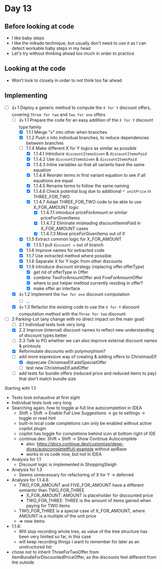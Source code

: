 # Day 13

## Before looking at code

- I like baby steps
- I like the mikado technique, but usually don't need to use it as I can detect workable baby steps in my head 
- Let's try without thinking ahead too much in order to practice

## Looking at the code

- Won't look to closely in order to not think too far ahead

## Implementing

- [ ] 👍 1 Deploy a generic method to compute the `X for Y` discount offers, covering `Three for two` and `Two for one` offers
    - [ ] 👍 1.1 Prepare the code for an easy addition of the `X for Y` discount type family
        - [x] 1.1.1 Merge "x" into other when branches
        - [x] 1.1.2 Push x into individual branches, to reduce dependencies between branches
        - [ ] 1.1.4 Make different X for Y logics as similar as possible
          - [x] 1.1.4.1 Introduce `discountItemsGiven` & `discountItemsPaid`
          - [x] 1.1.4.2 Use `discountItemsGiven` & `discountItemsPaid`
          - [x] 1.1.4.3 Inline variables so that all variants have the same equation
          - [x] 1.1.4.4 Reorder terms in first variant equation to see if all equations are equal  
          - [x] 1.1.4.5 Rename terms to follow the same naming
          - [x] 1.1.4.6 Check potential bug due to additional `* unitPrice` in THREE_FOR_TWO
          - [x] 1.1.4.7 Adapt THREE_FOR_TWO code to be able to use X_FOR_AMOUNT logic
            - [x] 1.1.4.7.1 introduce priceForAmount or similar priceForGivenItems
            - [x] 1.1.4.7.2 Eliminate misleading discountItemsPaid in X_FOR_AMOUNT cases
            - [x] 1.1.4.7.3 Move priceForGivenItems out of if
        - [x] 1.1.5 Extract common logic for X_FOR_AMOUNT
            - [x] 1.1.5.1 pull `discount =` out of branch
        - [x] 1.1.6 Improve names for extracted code
        - [x] 1.1.7 Use extracted method where possible
        - [x] 1.1.8 Separate X for Y logic from other discounts
        - [x] 1.1.9 introduce discount strategy (replacing offer.offerType)
          - [x] get rid of offerType in Offer 
          - [x] combine TwoForAmountOffer and FiveForAmountOffer
          - [x] where to put helper method currently residing in offer?
          - [x] make offer an interface
    - [x] 👍 1.2 Implement the `Two for one` discount computation
        - [ ] ...
    - [x] 👍 1.3 Refactor the existing code to use the `X for Y` discount computation method with the `Three for two` discount
- [ ] 2 Parking-Lot (any change with no direct impact on the main goal)
    - [ ] 2.1 Individual tests look very long
    - [x] 2.2 Improve (internal) discount names to reflect new understanding of discount types better
    - [ ] 2.3 Talk to PO whether we can also improve external discount names & printouts
    - [x] Reformulate discounts with polymorphism?
    - [ ] add more expressive way of creating & adding offers to ChristmasElf 
      - [x] deprecate ChristmasElf.addSpecialOffer
      - [ ] test new ChristmasElf.addOffer
    - [ ] add tests for bundle offers (reduced price and reduced items to pay) that don't match bundle size  

Starting with 1.1:
- Tests look exhaustive at first sight
- Individual tests look very long
- Searching again, how to toggle ai full line autocompletion in IDEA
  - Shift + Shift -> Enable Full Line Suggestions -> go to settings -> toggle or read hint
  - built-in local code completions can only be enabled without active copilot plugin
  - copilot has toggle for completions behind icon at bottom right of IDE
  - continue.dev: Shift + Shift -> Show Continue Autocomplete
    - also: https://docs.continue.dev/customize/deep-dives/autocomplete#full-example without apiBase
    - works in vs code now, but not in IDEA
- Analysis for 1.1
  - Discount logic is implemented in ShoppingSleigh
- Analysis for 1.3
  - Seems unnecessary for refactoring of X for Y -> deferred
- Analysis for 1.1.4.6
  - TWO_FOR_AMOUNT and FIVE_FOR_AMOUNT have a different semantic than TWO_FOR_THREE
    - X_FOR_AMOUNT: AMOUNT is placeholder for discounted price
    - TWO_FOR_THREE: THREE is the amount of items gained when paying for TWO items
  - TWO_FOR_THREE is a special case of X_FOR_AMOUNT, where AMOUNT is a multiple of the unit price
  - => new items
- 1.1.6:
  - Will stop recording whole tree, as value of the tree structure has been very limited so far, in this case
  - will keep recording things I want to remember for later as an unstructured list
- chose not to inherit ThreeForTwoOffer from ItemBundleForDiscountedPriceOffer, as the discounts feel different from the outside